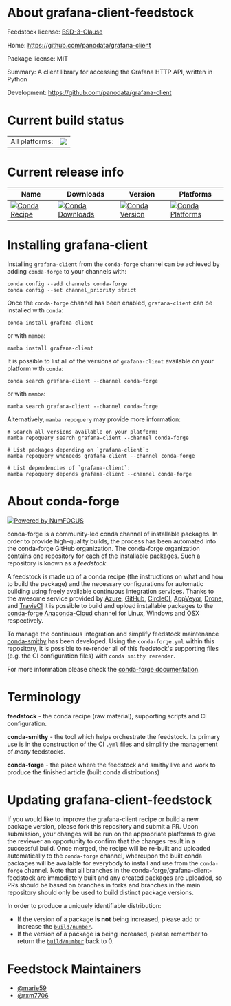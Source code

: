 About grafana-client-feedstock
==============================

Feedstock license: [BSD-3-Clause](https://github.com/conda-forge/grafana-client-feedstock/blob/main/LICENSE.txt)

Home: https://github.com/panodata/grafana-client

Package license: MIT

Summary: A client library for accessing the Grafana HTTP API, written in Python

Development: https://github.com/panodata/grafana-client

Current build status
====================


<table><tr><td>All platforms:</td>
    <td>
      <a href="https://dev.azure.com/conda-forge/feedstock-builds/_build/latest?definitionId=18590&branchName=main">
        <img src="https://dev.azure.com/conda-forge/feedstock-builds/_apis/build/status/grafana-client-feedstock?branchName=main">
      </a>
    </td>
  </tr>
</table>

Current release info
====================

| Name | Downloads | Version | Platforms |
| --- | --- | --- | --- |
| [![Conda Recipe](https://img.shields.io/badge/recipe-grafana--client-green.svg)](https://anaconda.org/conda-forge/grafana-client) | [![Conda Downloads](https://img.shields.io/conda/dn/conda-forge/grafana-client.svg)](https://anaconda.org/conda-forge/grafana-client) | [![Conda Version](https://img.shields.io/conda/vn/conda-forge/grafana-client.svg)](https://anaconda.org/conda-forge/grafana-client) | [![Conda Platforms](https://img.shields.io/conda/pn/conda-forge/grafana-client.svg)](https://anaconda.org/conda-forge/grafana-client) |

Installing grafana-client
=========================

Installing `grafana-client` from the `conda-forge` channel can be achieved by adding `conda-forge` to your channels with:

```
conda config --add channels conda-forge
conda config --set channel_priority strict
```

Once the `conda-forge` channel has been enabled, `grafana-client` can be installed with `conda`:

```
conda install grafana-client
```

or with `mamba`:

```
mamba install grafana-client
```

It is possible to list all of the versions of `grafana-client` available on your platform with `conda`:

```
conda search grafana-client --channel conda-forge
```

or with `mamba`:

```
mamba search grafana-client --channel conda-forge
```

Alternatively, `mamba repoquery` may provide more information:

```
# Search all versions available on your platform:
mamba repoquery search grafana-client --channel conda-forge

# List packages depending on `grafana-client`:
mamba repoquery whoneeds grafana-client --channel conda-forge

# List dependencies of `grafana-client`:
mamba repoquery depends grafana-client --channel conda-forge
```


About conda-forge
=================

[![Powered by
NumFOCUS](https://img.shields.io/badge/powered%20by-NumFOCUS-orange.svg?style=flat&colorA=E1523D&colorB=007D8A)](https://numfocus.org)

conda-forge is a community-led conda channel of installable packages.
In order to provide high-quality builds, the process has been automated into the
conda-forge GitHub organization. The conda-forge organization contains one repository
for each of the installable packages. Such a repository is known as a *feedstock*.

A feedstock is made up of a conda recipe (the instructions on what and how to build
the package) and the necessary configurations for automatic building using freely
available continuous integration services. Thanks to the awesome service provided by
[Azure](https://azure.microsoft.com/en-us/services/devops/), [GitHub](https://github.com/),
[CircleCI](https://circleci.com/), [AppVeyor](https://www.appveyor.com/),
[Drone](https://cloud.drone.io/welcome), and [TravisCI](https://travis-ci.com/)
it is possible to build and upload installable packages to the
[conda-forge](https://anaconda.org/conda-forge) [Anaconda-Cloud](https://anaconda.org/)
channel for Linux, Windows and OSX respectively.

To manage the continuous integration and simplify feedstock maintenance
[conda-smithy](https://github.com/conda-forge/conda-smithy) has been developed.
Using the ``conda-forge.yml`` within this repository, it is possible to re-render all of
this feedstock's supporting files (e.g. the CI configuration files) with ``conda smithy rerender``.

For more information please check the [conda-forge documentation](https://conda-forge.org/docs/).

Terminology
===========

**feedstock** - the conda recipe (raw material), supporting scripts and CI configuration.

**conda-smithy** - the tool which helps orchestrate the feedstock.
                   Its primary use is in the construction of the CI ``.yml`` files
                   and simplify the management of *many* feedstocks.

**conda-forge** - the place where the feedstock and smithy live and work to
                  produce the finished article (built conda distributions)


Updating grafana-client-feedstock
=================================

If you would like to improve the grafana-client recipe or build a new
package version, please fork this repository and submit a PR. Upon submission,
your changes will be run on the appropriate platforms to give the reviewer an
opportunity to confirm that the changes result in a successful build. Once
merged, the recipe will be re-built and uploaded automatically to the
`conda-forge` channel, whereupon the built conda packages will be available for
everybody to install and use from the `conda-forge` channel.
Note that all branches in the conda-forge/grafana-client-feedstock are
immediately built and any created packages are uploaded, so PRs should be based
on branches in forks and branches in the main repository should only be used to
build distinct package versions.

In order to produce a uniquely identifiable distribution:
 * If the version of a package **is not** being increased, please add or increase
   the [``build/number``](https://docs.conda.io/projects/conda-build/en/latest/resources/define-metadata.html#build-number-and-string).
 * If the version of a package **is** being increased, please remember to return
   the [``build/number``](https://docs.conda.io/projects/conda-build/en/latest/resources/define-metadata.html#build-number-and-string)
   back to 0.

Feedstock Maintainers
=====================

* [@marie59](https://github.com/marie59/)
* [@rxm7706](https://github.com/rxm7706/)

